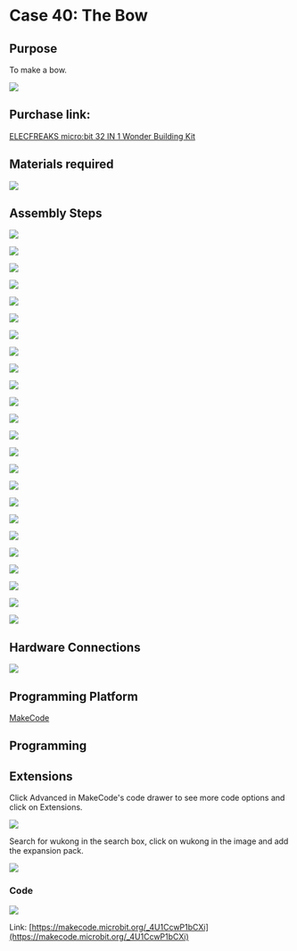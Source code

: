 # Case 40: The Bow
## Purpose
To make a bow.

![](./images/Wonder-Building-Kit-case-40-01.png)

## Purchase link:

[ELECFREAKS micro:bit 32 IN 1 Wonder Building Kit](https://www.elecfreaks.com/micro-bit-wonder-building-kit-without-micro-bit-board.html)

## Materials required

![](./images/Wonder-Building-Kit-step-case-40-01.png)

## Assembly Steps


![](./images/Wonder-Building-Kit-step-case-40-02.png)

![](./images/Wonder-Building-Kit-step-case-40-03.png)

![](./images/Wonder-Building-Kit-step-case-40-04.png)

![](./images/Wonder-Building-Kit-step-case-40-05.png)

![](./images/Wonder-Building-Kit-step-case-40-06.png)

![](./images/Wonder-Building-Kit-step-case-40-07.png)

![](./images/Wonder-Building-Kit-step-case-40-08.png)

![](./images/Wonder-Building-Kit-step-case-40-09.png)

![](./images/Wonder-Building-Kit-step-case-40-10.png)

![](./images/Wonder-Building-Kit-step-case-40-11.png)

![](./images/Wonder-Building-Kit-step-case-40-12.png)

![](./images/Wonder-Building-Kit-step-case-40-13.png)

![](./images/Wonder-Building-Kit-step-case-40-14.png)

![](./images/Wonder-Building-Kit-step-case-40-15.png)

![](./images/Wonder-Building-Kit-step-case-40-16.png)

![](./images/Wonder-Building-Kit-step-case-40-17.png)

![](./images/Wonder-Building-Kit-step-case-40-18.png)

![](./images/Wonder-Building-Kit-step-case-40-19.png)

![](./images/Wonder-Building-Kit-step-case-40-20.png)

![](./images/Wonder-Building-Kit-step-case-40-21.png)

![](./images/Wonder-Building-Kit-step-case-40-22.png)

![](./images/Wonder-Building-Kit-step-case-40-23.png)

![](./images/Wonder-Building-Kit-step-case-40-24.png)

![](./images/Wonder-Building-Kit-step-case-40-25.png)



## Hardware Connections

![](./images/Wonder-Building-Kit-case-40-03.png)

## Programming Platform

[MakeCode](https://makecode.microbit.org/)

## Programming
## Extensions
Click Advanced in MakeCode's code drawer to see more code options and click on Extensions.

![](./images/Wonder-Building-Kit-case-21-02.png)

Search for wukong in the search box, click on wukong in the image and add the expansion pack.

![](./images/Wonder-Building-Kit-case-21-03.png)





### Code

![](./images/Wonder-Building-Kit-case-40-04.png)

Link: [https://makecode.microbit.org/_4U1CcwP1bCXi](https://makecode.microbit.org/_4U1CcwP1bCXi)
